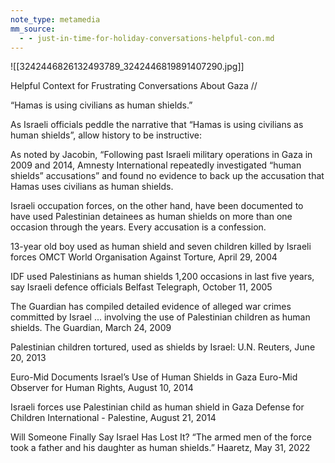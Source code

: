 ```yaml
---
note_type: metamedia
mm_source:
  - - just-in-time-for-holiday-conversations-helpful-con.md
---
```


![[3242446826132493789_3242446819891407290.jpg]]

Helpful Context for Frustrating Conversations About Gaza //

“Hamas is using civilians as human shields.”

As Israeli officials peddle the narrative that “Hamas is using
civilians as human shields”, allow history to be instructive:

As noted by Jacobin, “Following past Israeli military
operations in Gaza in 2009 and 2014, Amnesty International
repeatedly investigated “human shields” accusations” and
found no evidence to back up the accusation that Hamas
uses civilians as human shields.

Israeli occupation forces, on the other hand, have been
documented to have used Palestinian detainees as human
shields on more than one occasion through the years. Every
accusation is a confession.

13-year old boy used as human shield and seven children killed by Israeli forces
OMCT World Organisation Against Torture, April 29, 2004

IDF used Palestinians as human shields 1,200 occasions in last five years, say Israeli defence officials
Belfast Telegraph, October 11, 2005

The Guardian has compiled detailed evidence of alleged war crimes committed by Israel ... involving
the use of Palestinian children as human shields.
The Guardian, March 24, 2009

Palestinian children tortured, used as shields by Israel: U.N.
Reuters, June 20, 2013

Euro-Mid Documents Israel’s Use of Human Shields in Gaza
Euro-Mid Observer for Human Rights, August 10, 2014

Israeli forces use Palestinian child as human shield in Gaza
Defense for Children International - Palestine, August 21, 2014

Will Someone Finally Say Israel Has Lost It?
“The armed men of the force took a father and his daughter as human shields.”
Haaretz, May 31, 2022

